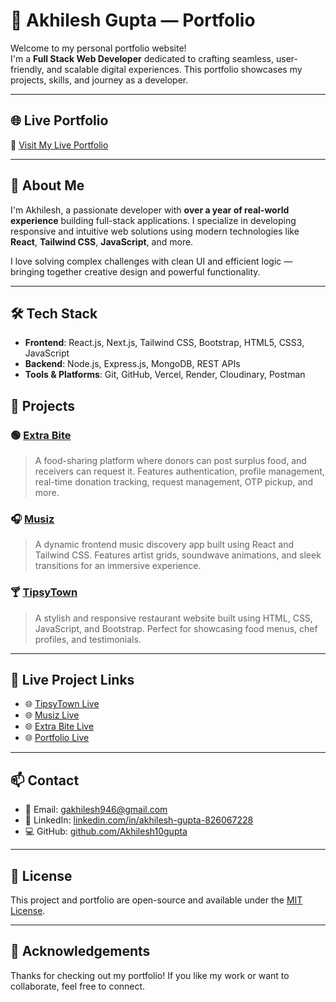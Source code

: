 # 💼 Akhilesh Gupta — Portfolio

Welcome to my personal portfolio website!  
I'm a **Full Stack Web Developer** dedicated to crafting seamless, user-friendly, and scalable digital experiences. This portfolio showcases my projects, skills, and journey as a developer.

---



## 🌐 Live Portfolio

🔗 [Visit My Live Portfolio](https://portfolio-akhilesh-gupta.vercel.app/)

---
## 🚀 About Me

I'm Akhilesh, a passionate developer with **over a year of real-world experience** building full-stack applications. I specialize in developing responsive and intuitive web solutions using modern technologies like **React**, **Tailwind CSS**, **JavaScript**, and more.

I love solving complex challenges with clean UI and efficient logic — bringing together creative design and powerful functionality.

---

## 🛠️ Tech Stack

- **Frontend**: React.js, Next.js, Tailwind CSS, Bootstrap, HTML5, CSS3, JavaScript
- **Backend**: Node.js, Express.js, MongoDB, REST APIs
- **Tools & Platforms**: Git, GitHub, Vercel, Render, Cloudinary, Postman



## 📂 Projects

### 🟢 [Extra Bite](https://github.com/Akhilesh10gupta/extra-bite)
> A food-sharing platform where donors can post surplus food, and receivers can request it. Features authentication, profile management, real-time donation tracking, request management, OTP pickup, and more.

### 🎧 [Musiz](https://github.com/Akhilesh10gupta/Musiz)
> A dynamic frontend music discovery app built using React and Tailwind CSS. Features artist grids, soundwave animations, and sleek transitions for an immersive experience.

### 🍸 [TipsyTown](https://github.com/Akhilesh10gupta/Tipsytown)
> A stylish and responsive restaurant website built using HTML, CSS, JavaScript, and Bootstrap. Perfect for showcasing food menus, chef profiles, and testimonials.

---

## 🔴 Live Project Links

- 🌐 [TipsyTown Live](https://akhilesh10gupta.github.io/Tipsytown/)
- 🌐 [Musiz Live](https://musiz-akhi.vercel.app/)
- 🌐 [Extra Bite Live](https://extra-bite.vercel.app/)
- 🌐 [Portfolio Live](https://portfolio-akhilesh-gupta.vercel.app/)

---

## 📫 Contact

- 📧 Email: [gakhilesh946@gmail.com](mailto:gakhilesh946@gmail.com)
- 💼 LinkedIn: [linkedin.com/in/akhilesh-gupta-826067228](https://www.linkedin.com/in/akhilesh-gupta-826067228/)
- 💻 GitHub: [github.com/Akhilesh10gupta](https://github.com/Akhilesh10gupta)

---

## 📃 License

This project and portfolio are open-source and available under the [MIT License](LICENSE).

---

## 🙌 Acknowledgements

Thanks for checking out my portfolio! If you like my work or want to collaborate, feel free to connect.
